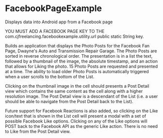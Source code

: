 # FacebookPageExample

Displays data into Android app from a Facebook page

YOU MUST ADD A FACEBOOK PAGE KEY TO THE com.cjfreelancing.facebookexample.utility.url public static String key.

Builds an application that displays the Photo Posts for the Facebook Fan Page, Dwayne's Auto and Transmission Repair Garage. The Photo Posts are sorted in reverse chronological order. The presentation is in a list the text, followed by a thumbnail of the image, the absolute timestamp, and an action that allows for Liking the photo. 15 Photo Posts are requested and presented at a time. The ability to load older Photo Posts is automatically triggered when a user scrolls to the bottom of the List.

Clicking on the thumbnail image in the cell should presents a Post Detail view which contains the same content as the cell along with a higher resolution image. The Post Detail view is a descendant of the List (i.e. a user should be able to navigate from the Post Detail back to the List). 

Future support for Facebook Reactions is also added, so clicking on the Like icon/text that is shown in the List cell will present a modal with a set of possible Facebook Like options. Clicking on any of the Like options will POST back to the Facebook API as the generic Like action. There is no need to Like from the Post Detail view.

